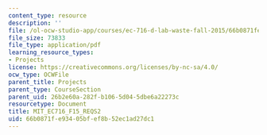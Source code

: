 ```yaml
---
content_type: resource
description: ''
file: /ol-ocw-studio-app/courses/ec-716-d-lab-waste-fall-2015/66b0871fe93405bfef8b52ec1ad27dc1_final-project.pdf
file_size: 73833
file_type: application/pdf
learning_resource_types:
- Projects
license: https://creativecommons.org/licenses/by-nc-sa/4.0/
ocw_type: OCWFile
parent_title: Projects
parent_type: CourseSection
parent_uid: 26b2e60a-282f-b106-5d04-5dbe6a22273c
resourcetype: Document
title: MIT_EC716_F15_REQS2
uid: 66b0871f-e934-05bf-ef8b-52ec1ad27dc1
---
```


